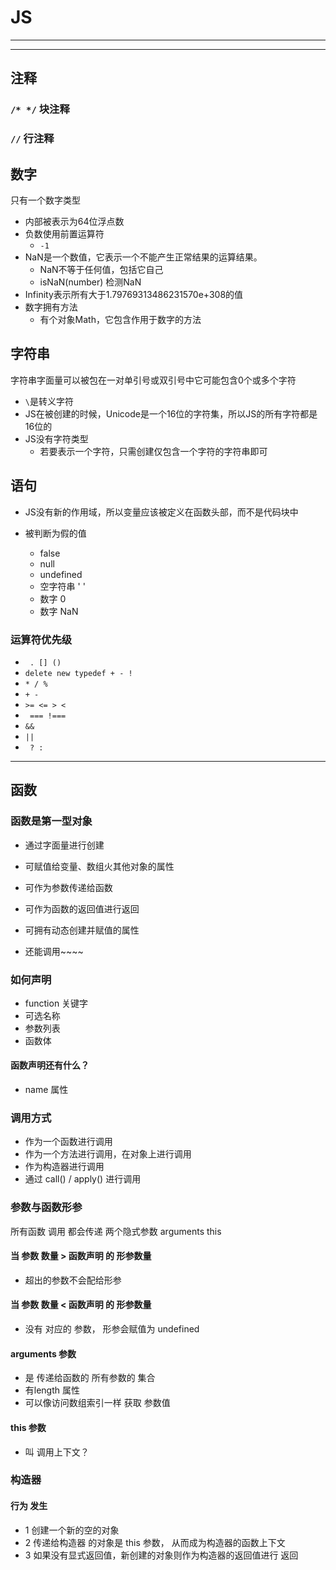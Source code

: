 # JS
---
---
## 注释
### `/* */` 块注释
### `//` 行注释

## 数字
只有一个数字类型
* 内部被表示为64位浮点数
* 负数使用前置运算符
  * `-1`
* NaN是一个数值，它表示一个不能产生正常结果的运算结果。
  * NaN不等于任何值，包括它自己
  * isNaN(number) 检测NaN
* Infinity表示所有大于1.79769313486231570e+308的值
* 数字拥有方法
  * 有个对象Math，它包含作用于数字的方法

## 字符串
字符串字面量可以被包在一对单引号或双引号中它可能包含0个或多个字符
* `\`是转义字符
* JS在被创建的时候，Unicode是一个16位的字符集，所以JS的所有字符都是16位的
* JS没有字符类型
  * 若要表示一个字符，只需创建仅包含一个字符的字符串即可

## 语句
* JS没有新的作用域，所以变量应该被定义在函数头部，而不是代码块中

* 被判断为假的值
  * false
  * null
  * undefined
  * 空字符串 ' '
  * 数字 0
  * 数字 NaN

### 运算符优先级
* ` . [] ()`
* `delete new typedef + - !`
* `* / %`
* `+ -`
* `>= <= > <`
* ` === !===`
* ` && `
* ` || `
* ` ? :`

---
## 函数
### 函数是第一型对象
* 通过字面量进行创建
* 可赋值给变量、数组火其他对象的属性
* 可作为参数传递给函数
* 可作为函数的返回值进行返回
* 可拥有动态创建并赋值的属性


* 还能调用~~~~

### 如何声明
* function 关键字
* 可选名称
* 参数列表
* 函数体

#### 函数声明还有什么？
* name 属性

### 调用方式
* 作为一个函数进行调用
* 作为一个方法进行调用，在对象上进行调用
* 作为构造器进行调用
*  通过 call() / apply() 进行调用


### 参数与函数形参
所有函数 调用 都会传递 两个隐式参数   arguments this
#### 当 参数 数量 > 函数声明 的 形参数量
* 超出的参数不会配给形参

#### 当 参数 数量 < 函数声明 的 形参数量
*  没有 对应的 参数， 形参会赋值为 undefined

#### arguments 参数
* 是 传递给函数的 所有参数的 集合
* 有length 属性
* 可以像访问数组索引一样 获取 参数值

#### this  参数
* 叫 调用上下文？

### 构造器
#### 行为 发生
* 1 创建一个新的空的对象
* 2 传递给构造器 的对象是 this  参数， 从而成为构造器的函数上下文
* 3 如果没有显式返回值，新创建的对象则作为构造器的返回值进行 返回

###

